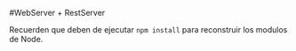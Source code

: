 #WebServer + RestServer

Recuerden que deben de ejecutar ```npm install``` para reconstruir los modulos de Node.